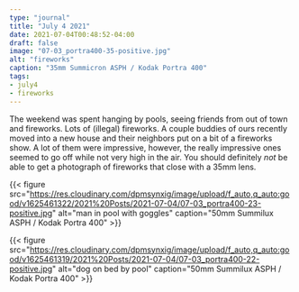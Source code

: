 ```yaml
---
type: "journal"
title: "July 4 2021"
date: 2021-07-04T00:48:52-04:00
draft: false
image: "07-03_portra400-35-positive.jpg"
alt: "fireworks"
caption: "35mm Summicron ASPH / Kodak Portra 400"
tags:
- july4
- fireworks
---
```


The weekend was spent hanging by pools, seeing friends from out of town and fireworks. Lots of (illegal) fireworks. A couple buddies of ours recently moved into a new house and their neighbors put on a bit of a fireworks show. A lot of them were impressive, however, the really impressive ones seemed to go off while not very high in the air. You should definitely _not_ be able to get a photograph of fireworks that close with a 35mm lens.

{{< figure src="https://res.cloudinary.com/dpmsynxig/image/upload/f_auto,q_auto:good/v1625461322/2021%20Posts/2021-07-04/07-03_portra400-23-positive.jpg" alt="man in pool with goggles" caption="50mm Summilux ASPH / Kodak Portra 400" >}}

{{< figure src="https://res.cloudinary.com/dpmsynxig/image/upload/f_auto,q_auto:good/v1625461319/2021%20Posts/2021-07-04/07-03_portra400-22-positive.jpg" alt="dog on bed by pool" caption="50mm Summilux ASPH / Kodak Portra 400" >}}
